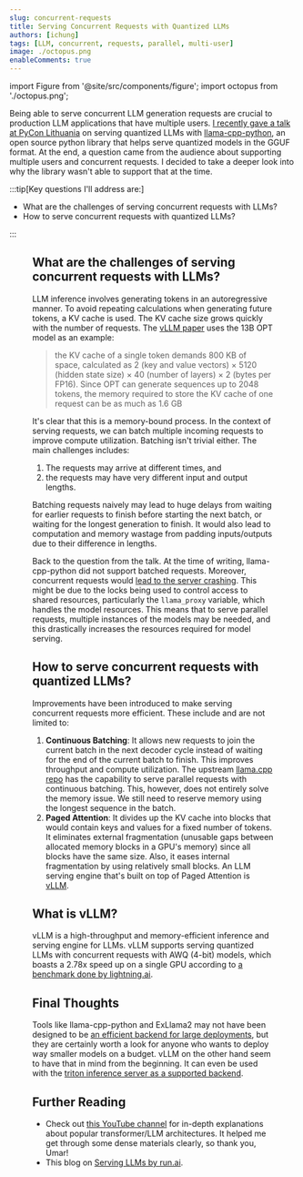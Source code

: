 ```yaml
---
slug: concurrent-requests
title: Serving Concurrent Requests with Quantized LLMs 
authors: [ichung]
tags: [LLM, concurrent, requests, parallel, multi-user]
image: ./octopus.png
enableComments: true
---
```


import Figure from '@site/src/components/figure';
import octopus from './octopus.png';

Being able to serve concurrent LLM generation requests are crucial to production LLM applications that have multiple users. [I recently gave a talk at PyCon Lithuania](https://pycon.lt/2024/talks/DHBLXW) on serving quantized LLMs with [llama-cpp-python](https://github.com/abetlen/llama-cpp-python), an open source python library that helps serve quantized models in the GGUF format. At the end, a question came from the audience about supporting multiple users and concurrent requests. I decided to take a deeper look into why the library wasn't able to support that at the time.

:::tip[Key questions I'll address are:]

- What are the challenges of serving concurrent requests with LLMs?
- How to serve concurrent requests with quantized LLMs?

:::

<!-- truncate -->

<Figure
  image={octopus}
  alt="New yorker style comic depicting a cute, friendly cartoon octopus with a baseball cap holding multiple tennis rackets. White background only."
  caption="Image by Dalle3."
/>

## What are the challenges of serving concurrent requests with LLMs?
LLM inference involves generating tokens in an autoregressive manner. To avoid repeating calculations when generating future tokens, a KV cache is used. 
The KV cache size grows quickly with the number of requests. The [vLLM paper](https://arxiv.org/abs/2309.06180) uses the 13B OPT model as an example:
> the KV cache of a single token demands 800 KB of space, calculated as 2 (key and value vectors) × 5120 (hidden state size) × 40 (number of layers) × 2 (bytes per FP16). Since OPT can generate sequences up to 2048 tokens, the memory required to store the KV cache of one request can be as much as 1.6 GB

It's clear that this is a memory-bound process. In the context of serving requests, we can batch multiple incoming requests to improve compute utilization. Batching isn't trivial either. The main challenges includes:
1. The requests may arrive at different times, and
2. the requests may have very different input and output lengths.

Batching requests naively may lead to huge delays from waiting for earlier requests to finish before starting the next batch, or waiting for the longest generation to finish. It would also lead to computation and memory wastage from padding inputs/outputs due to their difference in lengths. 

Back to the question from the talk. At the time of writing, llama-cpp-python did not support batched requests. Moreover, concurrent requests would [lead to the server crashing](https://www.reddit.com/r/LocalLLaMA/comments/15kbbna/how_to_make_multiple_inference_requests_from_a/). This might be due to the locks being used to control access to shared resources, particularly the `llama_proxy` variable, which handles the model resources. This means that to serve parallel requests, multiple instances of the models may be needed, and this drastically increases the resources required for model serving. 

## How to serve concurrent requests with quantized LLMs?
Improvements have been introduced to make serving concurrent requests more efficient. These include and are not limited to:
1. **Continuous Batching**: It allows new requests to join the current batch in the next decoder cycle instead of waiting for the end of the current batch to finish. This improves throughput and compute utilization. The upstream [llama.cpp repo](https://github.com/ggerganov/llama.cpp/tree/master/examples/server) has the capability to serve parallel requests with continuous batching. This, however, does not entirely solve the memory issue. We still need to reserve memory using the longest sequence in the batch. 
2. **Paged Attention**: It divides up the KV cache into blocks that would contain keys and values for a fixed number of tokens. It eliminates external fragmentation (unusable gaps between allocated memory blocks in a GPU's memory) since all blocks have the same size. Also, it eases internal fragmentation by using relatively small blocks. An LLM serving engine that's built on top of Paged Attention is [vLLM](https://github.com/vllm-project/vllm). 

## What is vLLM?
vLLM is a high-throughput and memory-efficient inference and serving engine for LLMs. vLLM supports serving quantized LLMs with concurrent requests with AWQ (4-bit) models, which boasts a 2.78x speed up on a single GPU according to [a benchmark done by lightning.ai](https://lightning.ai/lightning-ai/studios/optimized-llm-inference-api-for-mistral-7b-using-vllm). 

## Final Thoughts
Tools like llama-cpp-python and ExLlama2 may not have been designed to be [an efficient backend for large deployments](https://github.com/turboderp/exllamav2/issues/95#issuecomment-2019991153), but they are certainly worth a look for anyone who wants to deploy way smaller models on a budget. vLLM on the other hand seem to have that in mind from the beginning. It can even be used with the [triton inference server as a supported backend](https://github.com/triton-inference-server/vllm_backend). 

## Further Reading
- Check out [this YouTube channel](https://www.youtube.com/channel/UCtAcpQcYerN8xxZJYTfWBMw/videos) for in-depth explanations about popular transformer/LLM architectures. It helped me get through some dense materials clearly, so thank you, Umar!
- This blog on [Serving LLMs by run.ai](https://www.run.ai/blog/serving-large-language-models).